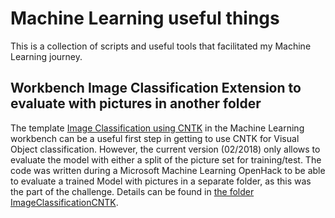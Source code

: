 # Machine Learning useful things 
This is a collection of scripts and useful tools that facilitated my Machine Learning journey. 

## Workbench Image Classification Extension to evaluate with pictures in another folder

The template [Image Classification using CNTK](https://docs.microsoft.com/en-us/azure/machine-learning/preview/scenario-image-classification-using-cntk) in the Machine Learning workbench can be a useful first step in getting to use CNTK for Visual Object classification. However, the current version (02/2018) only allows to evaluate the model with either a split of the picture set for training/test. The code was written during a Microsoft Machine Learning OpenHack to be able to evaluate a trained Model with pictures in a separate folder, as this was the part of the challenge. Details can be found in [the folder ImageClassificationCNTK](ImageClassificationCNTK/).
